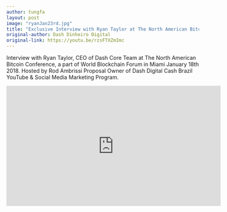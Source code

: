 ```yaml
---
author: tungfa
layout: post
image: "ryanJan23rd.jpg"
title: "Exclusive Interview with Ryan Taylor at The North American Bitcoin Conference in Miami 2018"
original-author: Dash Dinheiro Digital
original-link: https://youtu.be/rzsFTXZmImc
---
```


Interview with Ryan Taylor, CEO of Dash Core Team at The North American Bitcoin Conference, a part of World Blockchain Forum in Miami January 18th 2018. Hosted by Rod Ambrissi Proposal Owner of Dash Digital Cash Brazil YouTube & Social Media Marketing Program.

<iframe width="560" height="315" src="https://www.youtube.com/embed/rzsFTXZmImc" frameborder="0" allow="autoplay; encrypted-media" allowfullscreen></iframe>
